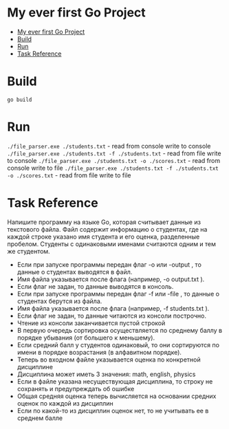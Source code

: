 # My ever first Go Project

- [My ever first Go Project](#my-ever-first-go-project)
- [Build](#build)
- [Run](#run)
- [Task Reference](#task-reference)

# Build

`go build`

# Run

`./file_parser.exe ./students.txt` - read from console write to console
`./file_parser.exe ./students.txt -f ./students.txt` - read from file write to console
`./file_parser.exe ./students.txt -o ./scores.txt` - read from console write to file
`./file_parser.exe ./students.txt -f ./students.txt -o ./scores.txt` - read from file write to file

# Task Reference

Напишите программу на языке Go, которая считывает данные из текстового файла. Файл содержит информацию о студентах, где на каждой строке указано имя студента и его оценка, разделенные пробелом. Студенты с одинаковыми именами считаются одним и тем же студентом.

- Если при запуске программы передан флаг -o или -output , то данные о студентах выводятся в файл.
- Имя файла указывается после флага (например, -o output.txt ).
- Если флаг не задан, то данные выводятся в консоль.
- Если при запуске программы передан флаг -f или -file , то данные о студентах берутся из файла.
- Имя файла указывается после флага (например, -f students.txt ).
- Если флаг не задан, то данные читаются из консоли построчно.
- Чтение из консоли заканчивается пустой строкой
- В первую очередь сортировка осуществляется по среднему баллу в порядке убывания (от большего к меньшему).
- Если средний балл у студентов одинаковый, то они сортируются по имени в порядке возрастания (в алфавитном порядке).
- Теперь во входном файле указывается оценка по конкретной дисциплине
- Дисциплина может иметь 3 значения: math, english, physics
- Если в файле указана несуществующая дисциплина, то строку не сохранять и предупреждать об ошибке
- Общая средняя оценка теперь вычисляется на основании средних оценок по каждой из дисциплин
- Если по какой-то из дисциплин оценок нет, то не учитывать ее в среднем балле
